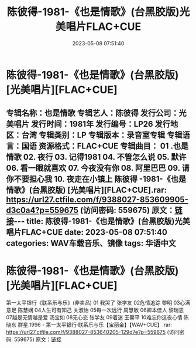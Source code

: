 ﻿---
title: 陈彼得-1981-《也是情歌》(台黑胶版)光美唱片FLAC+CUE
date: 2023-05-08 07:51:40
categories: WAV车载音乐、镜像
tags: 华语中文
---
# 陈彼得-1981-《也是情歌》(台黑胶版)[光美唱片][FLAC+CUE]

专辑名称：也是情歌
专辑艺人：陈彼得
发行公司：光美唱片
发行时间：1981年
发行编号：LP26
发行地区：台湾
专辑类别：LP
专辑版本：录音室专辑
专辑语言：国语
资源格式：FLAC+CUE
专辑曲目：
01 .也是情歌
02. 夜行
03. 记得1981
04. 不管怎么说
05. 默许
06. 看一眼就喜欢
07. 今夜没有你
08. 阿里巴巴
09. 请你不要担心我
10. 夜走在小镇上
陈彼得 -1981-《也是情歌》(台黑胶版) [光美唱片][FLAC+CUE].rar: https://url27.ctfile.com/f/9388027-853609905-d3c0a4?p=559675
(访问密码: 559675)
原文：[链接](https://blog.sina.com.cn/s/blog_1647c7e76010311sa.html)---
title: 陈彼得-1981-《也是情歌》(台黑胶版)光美唱片FLAC+CUE
date: 2023-05-08 07:51:40
categories: WAV车载音乐、镜像
tags: 华语中文
---
# 陈彼得-1981-《也是情歌》(台黑胶版)[光美唱片][FLAC+CUE]

第一太平银行《联系乐与乐》(非卖品)
01 我哭了 张学友
02危情追踪 黎明
03心满意足 陈慧娴
04人生可有知己 关淑怡
05每一次远行 周慧敏
06卿本佳人 黎瑞恩
07越是无情越是爱 汤宝如
08无心恋 张学友
09着迷 王馨平
10难忘你这夜心情 陈晓东
群星.1996 - 第一太平银行·联系乐与乐【宝丽金】【WAV+CUE】.rar: https://url27.ctfile.com/f/9388027-853640205-129d7e?p=559675
(访问密码: 559675)
原文：[链接](https://blog.sina.com.cn/s/blog_1647c7e76010311sa.html)